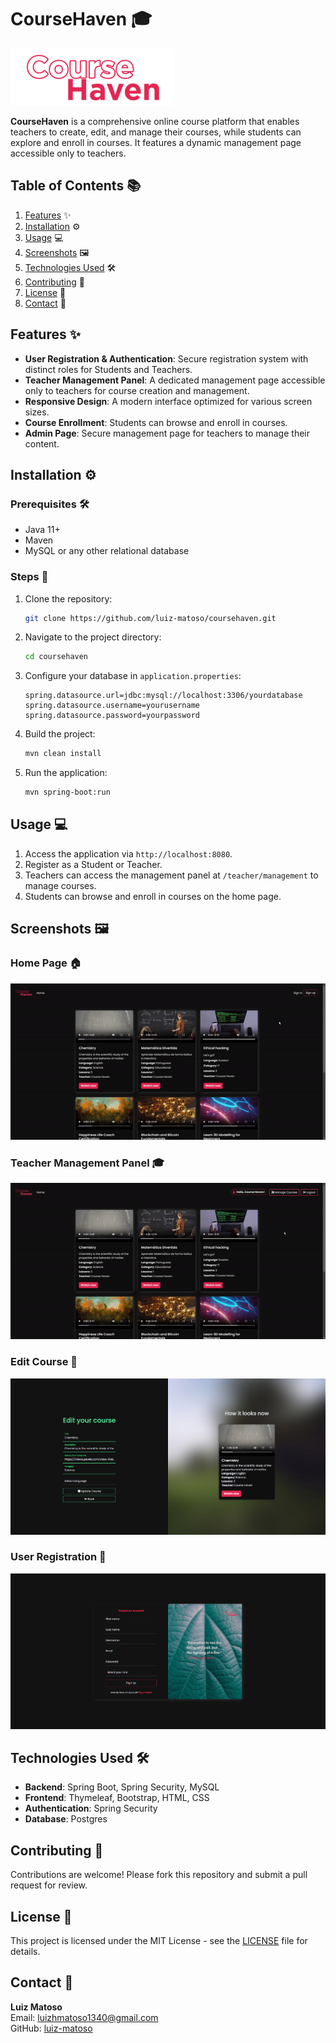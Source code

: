 # **CourseHaven** 🎓

![CourseHaven Logo](images/logo3.png)

**CourseHaven** is a comprehensive online course platform that enables teachers to create, edit, and manage their courses, while students can explore and enroll in courses. It features a dynamic management page accessible only to teachers.

## **Table of Contents** 📚

1. [Features](#features) ✨
2. [Installation](#installation) ⚙️
3. [Usage](#usage) 💻
4. [Screenshots](#screenshots) 🖼️
5. [Technologies Used](#technologies-used) 🛠️
6. [Contributing](#contributing) 🤝
7. [License](#license) 📜
8. [Contact](#contact) 📧

<a name="features"></a>

## **Features** ✨

- **User Registration & Authentication**: Secure registration system with distinct roles for Students and Teachers.
- **Teacher Management Panel**: A dedicated management page accessible only to teachers for course creation and management.
- **Responsive Design**: A modern interface optimized for various screen sizes.
- **Course Enrollment**: Students can browse and enroll in courses.
- **Admin Page**: Secure management page for teachers to manage their content.

<a name="installation"></a>

## **Installation** ⚙️

### **Prerequisites** 🛠️

- Java 11+
- Maven
- MySQL or any other relational database

### **Steps** 🚀

1. Clone the repository:
    ```bash
    git clone https://github.com/luiz-matoso/coursehaven.git
    ```
2. Navigate to the project directory:
    ```bash
    cd coursehaven
    ```
3. Configure your database in `application.properties`:
    ```properties
    spring.datasource.url=jdbc:mysql://localhost:3306/yourdatabase
    spring.datasource.username=yourusername
    spring.datasource.password=yourpassword
    ```
4. Build the project:
    ```bash
    mvn clean install
    ```
5. Run the application:
    ```bash
    mvn spring-boot:run
    ```

<a name="usage"></a>

## **Usage** 💻

1. Access the application via `http://localhost:8080`.
2. Register as a Student or Teacher.
3. Teachers can access the management panel at `/teacher/management` to manage courses.
4. Students can browse and enroll in courses on the home page.

<a name="screenshots"></a>

## **Screenshots** 🖼️

### **Home Page** 🏠

![Home Page](images/home_page.gif)

### **Teacher Management Panel** 🎓

![Teacher Management Panel](images/teacher_page.gif)

### **Edit Course** 📝

![Edit Course](images/edit_course_page.png)

### **User Registration** 🔑

![User Registration](images/signup_page.png)

<a name="technologies-used"></a>

## **Technologies Used** 🛠️

- **Backend**: Spring Boot, Spring Security, MySQL
- **Frontend**: Thymeleaf, Bootstrap, HTML, CSS
- **Authentication**: Spring Security
- **Database**: Postgres

<a name="contributing"></a>

## **Contributing** 🤝

Contributions are welcome! Please fork this repository and submit a pull request for review.

<a name="license"></a>

## **License** 📜

This project is licensed under the MIT License - see the [LICENSE](LICENSE) file for details.

<a name="contact"></a>

## **Contact** 📧

**Luiz Matoso**  
Email: luizhmatoso1340@gmail.com  
GitHub: [luiz-matoso](https://github.com/luiz-matoso)